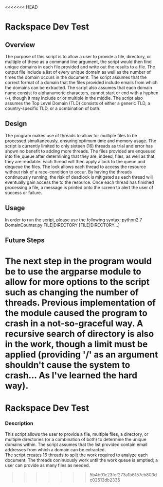 <<<<<<< HEAD
# Rackspace Dev Test
## Overview
The purpose of this script is to allow a user to provide a file, directory, or multiple of these as a command line argument, the script would then find unique domains in each file provided and write out the results to a file. The output file include a list of every unique domain as well as the number of times the domain occurs in the document.
The script assumes that the correct format of a domain that the files provided include emails from which the domains can be extracted. The script also assumes that each domain name consist fo alphanumeric characters, cannot start or end with a hyphen (-), though it may include or or multiple in the middle. The script also assumes the Top Level Domain (TLD) consists of either a generic TLD, a country-specific TLD, or a ocmbination of both.
## Design
The program makes use of threads to allow for multiple files to be processed simultaneously, ensuring optimum time and memory usage. The script is currently limited to only sixteen (16) threads as trial and error has shown no benefit to adding more threads. 
The files provided are enqueued into file_queue after determining that they are, indeed, files, as well as that they are readable. Each thread will then apply a lock to the queue and dequeue the files. The lock allows each thread to access the resource without risk of a race-condition to occur. By having the threads continuously running, the risk of deadlock is mitigated as each thread will eventually gain access the to the resource. 
Once each thread has finished processing a file, a message is printed onto the screen to alert the user of success or failure. 
## Usage
In order to run the script, please use the following syntax:
    python2.7 DomainCounter.py FILE|DIRECTORY [FILE|DIRECTORY...]
## Future Steps
The next step in the program would be to use the argparse module to allow for more options to the script such as changing the number of threads. Previous implementation of the module caused the program to crash in a not-so-graceful way.
A recursive search of directory is also in the work, though a limit must be applied (providing '/' as an argument shouldn't cause the system to crash... As I've learned the hard way).
=======
# Rackspace Dev Test
### Description
This script allows the user to provide a file, multiple files, a directory, or multiple directories (or a combination of both) to determine the unique domains within. The script assumes that the list provided contain email addresses from which a domain can be extracted.  
The script creates 16 threads to split the work required to analyze each document. The threads coninuously work until the work queue is emptied; a user can provide as many files as needed.
>>>>>>> 5b4b01e23fcf273a1b6157eb803dc02513db2335
